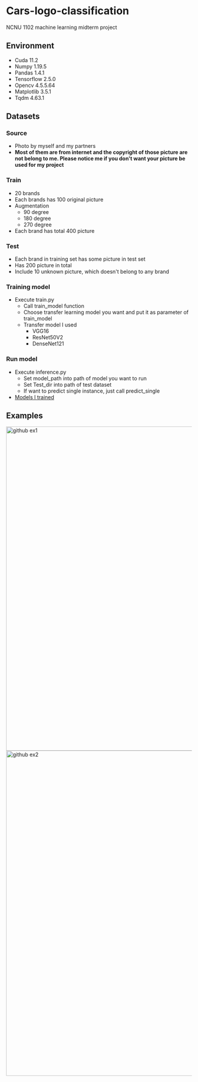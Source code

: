 # Cars-logo-classification
NCNU 1102 machine learning midterm project 
## Environment
* Cuda 11.2
* Numpy 1.19.5
* Pandas 1.4.1
* Tensorflow 2.5.0
* Opencv 4.5.5.64
* Matplotlib 3.5.1
* Tqdm 4.63.1
## Datasets
### Source
* Photo by myself and my partners
* **Most of them are from internet and the copyright of those picture are not belong to me. Please notice me if you don't want your picture be used for my project**
### Train
* 20 brands
* Each brands has 100 original picture
* Augmentation
    * 90 degree
    * 180 degree
    * 270 degree
* Each brand has total 400 picture
### Test
* Each brand in training set has some picture in test set
* Has 200 picture in total
* Include 10 unknown picture, which doesn't belong to any brand
### Training model
* Execute train.py
    * Call train_model function
    * Choose transfer learning model you want and put it as parameter of train_model
    * Transfer model I used
        * VGG16
        * ResNet50V2
        * DenseNet121
### Run model
* Execute inference.py
    * Set model_path into path of model you want to run
    * Set Test_dir into path of test dataset
    * If want to predict single instance, just call predict_single
* [Models I trained](https://drive.google.com/drive/folders/1O5VvhMDYRv5wSza50__I5JxVQngNxQab?usp=sharing)
## Examples
<img width="877" alt="github ex1" src="https://user-images.githubusercontent.com/59002617/166056603-8342a519-cb27-4ad6-ac14-ee07cd14033d.png">

<img width="880" alt="github ex2" src="https://user-images.githubusercontent.com/59002617/166056713-524681f7-7d89-480c-abd5-4785826034d1.png">

